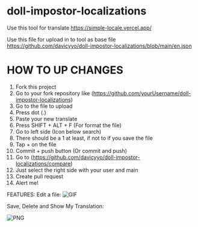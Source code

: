 # doll-impostor-localizations

Use this tool for translate
https://simple-locale.vercel.app/

Use this file for upload in to tool as base file
https://github.com/davicyyo/doll-impostor-localizations/blob/main/en.json

# HOW TO UP CHANGES
1. Fork this project
2. Go to your fork repository like (https://github.com/yourUsername/doll-impostor-localizations)
3. Go to the file to upload
4. Press dot (.)
5. Paste your new translate
6. Press SHIFT + ALT + F (For format the file)
7. Go to left side (Icon below search)
8. There should be a 1 at least, if not to if you save the file
9. Tap + on the file
10. Commit + push button (Or commit and push)
11. Go to (https://github.com/davicyyo/doll-impostor-localizations/compare)
12. Just select the right side with your user and main
13. Create pull request
14. Alert me!

FEATURES:
Edit a file:
![GIF](https://i.gyazo.com/3d0c1356ed126d130810886ae2ec1367.gif)

Save, Delete and Show My Translation:

![PNG](https://gyazo.com/7e7e924401f97dc02ec55b329128717b.png)

